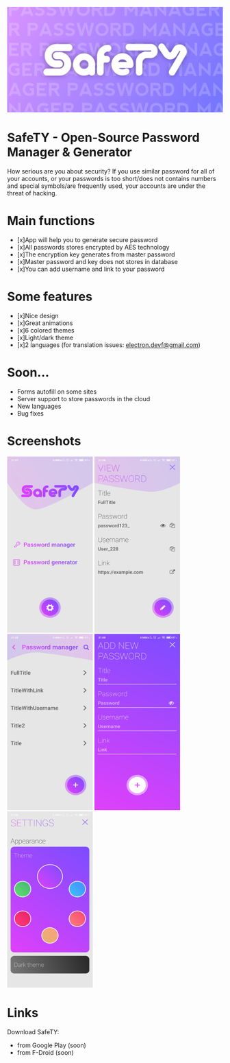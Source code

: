 ![SafeTY](assets/images/footer.png)

# SafeTY - Open-Source Password Manager & Generator

How serious are you about security? If you use similar password for all of your accounts, or your passwords is too short/does not contains numbers and special symbols/are frequently used, your accounts are under the threat of hacking.

# Main functions
* [x]App will help you to generate secure password
* [x]All passwords stores encrypted by AES technology
* [x]The encryption key generates from master password
* [x]Master password and key does not stores in database
* [x]You can add username and link to your password

# Some features
* [x]Nice design
* [x]Great animations
* [x]6 colored themes
* [x]Light/dark theme
* [x]2 languages (for translation issues: electron.devf@gmail.com)

# Soon...
* Forms autofill on some sites
* Server support to store passwords in the cloud
* New languages
* Bug fixes

# Screenshots


<img src="assets/images/screen1.jpg" width="200px" height="411px" /> <img src="assets/images/screen3.jpg" width="200px" height="411px" /> <img src="assets/images/screen2.jpg" width="200px" height="411px" /> <img src="assets/images/screen4.jpg" width="200px" height="411px" /> <img src="assets/images/screen5.jpg" width="200px" height="411px" />

# Links

Download SafeTY:
* from Google Play (soon)
* from F-Droid (soon)
